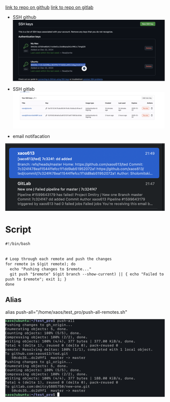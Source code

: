 

  [link to repo on github](https://github.com/xaos613/ted)
  [link to repo on gitlab](https://gitlab.com/dmitry5885750/new-one)

* SSH github  
![alt text](image.png)

* SSH gitlab
![alt text](image-1.png)
 
 * email notifacation

 ![alt text](image-2.png) 
  
  
  # Script
```
#!/bin/bash


# Loop through each remote and push the changes
for remote in $(git remote); do
  echo "Pushing changes to $remote..."
  git push "$remote" $(git branch --show-current) || { echo "Failed to push to $remote"; exit 1; }
done
```


## Alias
alias push-all="/home/xaos/test_pro/push-all-remotes.sh"

![alt text](image-3.png)